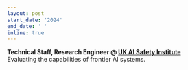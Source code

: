 ```yaml
---
layout: post
start_date: '2024'
end_date: ' '
inline: true
---
```


**Technical Staff, Research Engineer @ [UK AI Safety Institute](https://www.gov.uk/government/publications/ai-safety-institute-overview/introducing-the-ai-safety-institute)**  
Evaluating the capabilities of frontier AI systems.
